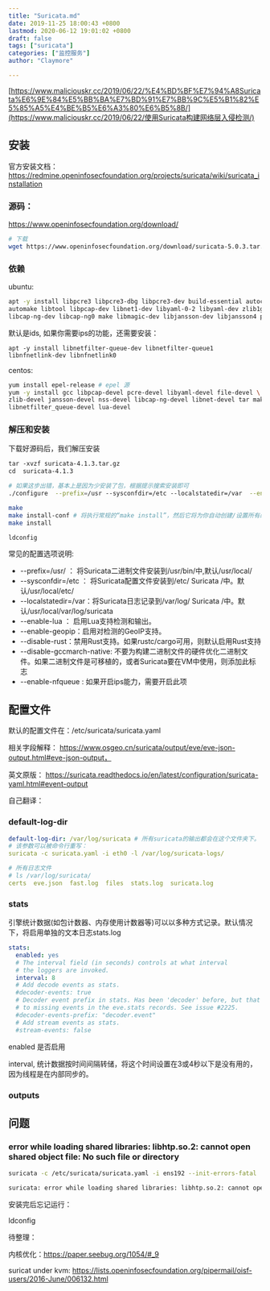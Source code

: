 ```yaml
---
title: "Suricata.md"
date: 2019-11-25 18:00:43 +0800
lastmod: 2020-06-12 19:01:02 +0800
draft: false
tags: ["suricata"]
categories: ["监控服务"]
author: "Claymore"

---
```

 [https://www.maliciouskr.cc/2019/06/22/%E4%BD%BF%E7%94%A8Suricata%E6%9E%84%E5%BB%BA%E7%BD%91%E7%BB%9C%E5%B1%82%E5%85%A5%E4%BE%B5%E6%A3%80%E6%B5%8B/](https://www.maliciouskr.cc/2019/06/22/使用Suricata构建网络层入侵检测/) 



## 安装

官方安装文档：https://redmine.openinfosecfoundation.org/projects/suricata/wiki/suricata_installation

### 源码：

https://www.openinfosecfoundation.org/download/

```sh
# 下载
wget https://www.openinfosecfoundation.org/download/suricata-5.0.3.tar.gz

```



### 依赖

ubuntu:

```sh
apt -y install libpcre3 libpcre3-dbg libpcre3-dev build-essential autoconf \
automake libtool libpcap-dev libnet1-dev libyaml-0-2 libyaml-dev zlib1g zlib1g-dev \
libcap-ng-dev libcap-ng0 make libmagic-dev libjansson-dev libjansson4 pkg-config
```

默认是ids, 如果你需要ips的功能，还需要安装：

```
apt -y install libnetfilter-queue-dev libnetfilter-queue1 libnfnetlink-dev libnfnetlink0
```



centos:

```sh
yum install epel-release # epel 源
yum -y install gcc libpcap-devel pcre-devel libyaml-devel file-devel \
zlib-devel jansson-devel nss-devel libcap-ng-devel libnet-devel tar make \
libnetfilter_queue-devel lua-devel
```



### 解压和安装

下载好源码后，我们解压安装

``` sh
tar -xvzf suricata-4.1.3.tar.gz
cd  suricata-4.1.3

# 如果这步出错，基本上是因为少安装了包，根据提示搜索安装即可
./configure  --prefix=/usr --sysconfdir=/etc --localstatedir=/var  --enable-nfqueue 

make 
make install-conf # 将执行常规的“make install”，然后它将为你自动创建/设置所有必要的目录和suricata.yaml
make install 

ldconfig
```

常见的配置选项说明:

* --prefix=/usr/  ： 将Suricata二进制文件安装到/usr/bin/中,默认/usr/local/
* --sysconfdir=/etc ： 将Suricata配置文件安装到/etc/ Suricata /中。默认/usr/local/etc/
* --localstatedir=/var：将Suricata日志记录到/var/log/ Suricata /中。默认/usr/local/var/log/suricata
* --enable-lua ： 启用Lua支持检测和输出。
* --enable-geopip：启用对检测的GeoIP支持。
* --disable-rust：禁用Rust支持。如果rustc/cargo可用，则默认启用Rust支持
* --disable-gccmarch-native: 不要为构建二进制文件的硬件优化二进制文件。如果二进制文件是可移植的，或者Suricata要在VM中使用，则添加此标志
* --enable-nfqueue : 如果开启ips能力，需要开启此项



## 配置文件

默认的配置文件在：/etc/suricata/suricata.yaml

相关字段解释： https://www.osgeo.cn/suricata/output/eve/eve-json-output.html#eve-json-output，

英文原版： https://suricata.readthedocs.io/en/latest/configuration/suricata-yaml.html#event-output

自己翻译：

### default-log-dir

``` yaml
default-log-dir: /var/log/suricata # 所有suricata的输出都会在这个文件夹下。
# 该参数可以被命令行重写：
suricata -c suricata.yaml -i eth0 -l /var/log/suricata-logs/

# 所有日志文件
# ls /var/log/suricata/
certs  eve.json  fast.log  files  stats.log  suricata.log
```

### stats

引擎统计数据(如包计数器、内存使用计数器等)可以以多种方式记录。默认情况下，将启用单独的文本日志stats.log

``` yaml
stats:
  enabled: yes
  # The interval field (in seconds) controls at what interval
  # the loggers are invoked.
  interval: 8
  # Add decode events as stats.
  #decoder-events: true
  # Decoder event prefix in stats. Has been 'decoder' before, but that leads
  # to missing events in the eve.stats records. See issue #2225.
  #decoder-events-prefix: "decoder.event"
  # Add stream events as stats.
  #stream-events: false
```

enabled 是否启用

interval, 统计数据按时间间隔转储，将这个时间设置在3或4秒以下是没有用的，因为线程是在内部同步的。 



### outputs









## 问题



###  error while loading shared libraries: libhtp.so.2: cannot open shared object file: No such file or directory

``` sh
suricata -c /etc/suricata/suricata.yaml -i ens192 --init-errors-fatal

suricata: error while loading shared libraries: libhtp.so.2: cannot open shared object file: No such file or directory
```

安装完后忘记运行：

ldconfig



待整理： 

内核优化：https://paper.seebug.org/1054/#_9

suricat under kvm: https://lists.openinfosecfoundation.org/pipermail/oisf-users/2016-June/006132.html